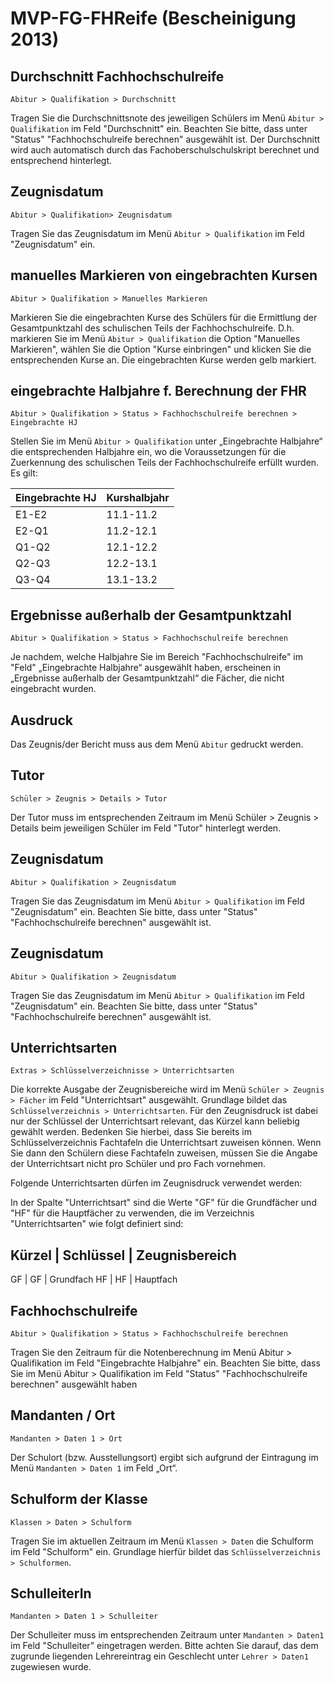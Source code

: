 ﻿# MVP-FG-FHReife (Bescheinigung 2013)

## Durchschnitt Fachhochschulreife

`Abitur > Qualifikation > Durchschnitt`

Tragen Sie die Durchschnittsnote des jeweiligen Schülers im Menü `Abitur > Qualifikation` im Feld "Durchschnitt" ein. Beachten Sie bitte, dass unter "Status" "Fachhochschulreife berechnen" ausgewählt ist. Der Durchschnitt wird auch automatisch durch das Fachoberschulschulskript berechnet und entsprechend hinterlegt.

## Zeugnisdatum

`Abitur > Qualifikation> Zeugnisdatum`

Tragen Sie das Zeugnisdatum im Menü `Abitur > Qualifikation` im Feld "Zeugnisdatum" ein.

## manuelles Markieren von eingebrachten Kursen

`Abitur > Qualifikation > Manuelles Markieren`

Markieren Sie die eingebrachten Kurse des Schülers für die Ermittlung der Gesamtpunktzahl des schulischen Teils der Fachhochschulreife. D.h. markieren Sie im Menü `Abitur > Qualifikation` die Option "Manuelles Markieren", wählen Sie die Option "Kurse einbringen" und klicken Sie die entsprechenden Kurse an. Die eingebrachten Kurse werden gelb markiert.

## eingebrachte Halbjahre f. Berechnung der FHR

`Abitur > Qualifikation > Status > Fachhochschulreife berechnen > Eingebrachte HJ`

Stellen Sie im Menü `Abitur > Qualifikation` unter „Eingebrachte Halbjahre“ die entsprechenden Halbjahre ein, wo die Voraussetzungen für die Zuerkennung des schulischen Teils der Fachhochschulreife erfüllt wurden. Es gilt:

Eingebrachte HJ | Kurshalbjahr
--|--
E1-E2 | 11.1-11.2
E2-Q1 | 11.2-12.1
Q1-Q2 | 12.1-12.2
Q2-Q3 | 12.2-13.1
Q3-Q4 | 13.1-13.2

## Ergebnisse außerhalb der Gesamtpunktzahl

`Abitur > Qualifikation > Status > Fachhochschulreife berechnen`

Je nachdem, welche Halbjahre Sie im Bereich "Fachhochschulreife" im "Feld" „Eingebrachte Halbjahre“ ausgewählt haben, erscheinen in „Ergebnisse außerhalb der Gesamtpunktzahl“ die Fächer, die nicht eingebracht wurden.

## Ausdruck

Das Zeugnis/der Bericht muss aus dem Menü `Abitur` gedruckt werden.

##  Tutor

`Schüler > Zeugnis > Details > Tutor`

Der Tutor muss im entsprechenden Zeitraum im Menü Schüler > Zeugnis > Details beim jeweiligen Schüler im Feld "Tutor" hinterlegt werden.

## Zeugnisdatum  

`Abitur > Qualifikation > Zeugnisdatum`

Tragen Sie das Zeugnisdatum im Menü `Abitur > Qualifikation` im Feld "Zeugnisdatum" ein. Beachten Sie bitte, dass unter "Status" "Fachhochschulreife berechnen" ausgewählt ist.

## Zeugnisdatum

`Abitur > Qualifikation > Zeugnisdatum`

Tragen Sie das Zeugnisdatum im Menü `Abitur > Qualifikation` im Feld "Zeugnisdatum" ein. Beachten Sie bitte, dass unter "Status" "Fachhochschulreife berechnen" ausgewählt ist.

## Unterrichtsarten

`Extras > Schlüsselverzeichnisse > Unterrichtsarten`

Die korrekte Ausgabe der Zeugnisbereiche wird im Menü `Schüler > Zeugnis > Fächer` im Feld "Unterrichtsart" ausgewählt. Grundlage bildet das `Schlüsselverzeichnis > Unterrichtsarten`. Für den Zeugnisdruck ist dabei nur der Schlüssel der Unterrichtsart relevant, das Kürzel kann beliebig gewählt werden. Bedenken Sie hierbei, dass Sie bereits im Schlüsselverzeichnis Fachtafeln die Unterrichtsart zuweisen können. Wenn Sie dann den Schülern diese Fachtafeln zuweisen, müssen Sie die Angabe der Unterrichtsart nicht pro Schüler und pro Fach vornehmen.

Folgende Unterrichtsarten dürfen im Zeugnisdruck verwendet werden:

In der Spalte "Unterrichtsart" sind die Werte "GF" für die Grundfächer und "HF" für die Hauptfächer zu verwenden,
die im Verzeichnis "Unterrichtsarten" wie folgt definiert sind:

Kürzel | Schlüssel | Zeugnisbereich
-----------
GF | GF | Grundfach
HF | HF | Hauptfach

## Fachhochschulreife

`Abitur > Qualifikation > Status > Fachhochschulreife berechnen`

Tragen Sie den Zeitraum für die Notenberechnung im Menü Abitur > Qualifikation im Feld "Eingebrachte Halbjahre" ein. Beachten Sie bitte, dass Sie im Menü Abitur > Qualifikation im Feld "Status" "Fachhochschulreife berechnen" ausgewählt haben

## Mandanten / Ort

`Mandanten > Daten 1 > Ort`

Der Schulort (bzw. Ausstellungsort) ergibt sich aufgrund der Eintragung im Menü `Mandanten > Daten 1` im Feld „Ort“.

## Schulform der Klasse

`Klassen > Daten > Schulform`

Tragen Sie im aktuellen Zeitraum im Menü `Klassen > Daten` die Schulform im Feld "Schulform" ein. Grundlage hierfür bildet das `Schlüsselverzeichnis > Schulformen`.

## SchulleiterIn

`Mandanten > Daten 1 > Schulleiter`

Der Schulleiter muss im entsprechenden Zeitraum unter `Mandanten > Daten1` im Feld "Schulleiter" eingetragen werden. Bitte achten Sie darauf, das dem zugrunde liegenden Lehrereintrag ein Geschlecht unter `Lehrer > Daten1` zugewiesen wurde.